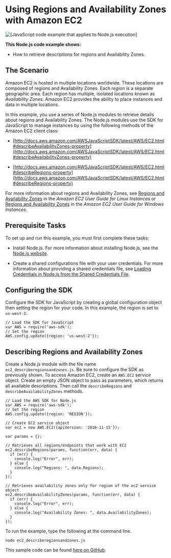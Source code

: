 # Using Regions and Availability Zones with Amazon EC2<a name="ec2-example-regions-availability-zones"></a>

![\[JavaScript code example that applies to Node.js execution\]](http://docs.aws.amazon.com/sdk-for-javascript/v2/developer-guide/images/nodeicon.png)

**This Node\.js code example shows:**

+ How to retrieve descriptions for regions and Availability Zones\.

## The Scenario<a name="ec2-example-regions-availability-zones-scenario"></a>

Amazon EC2 is hosted in multiple locations worldwide\. These locations are composed of regions and Availability Zones\. Each *region* is a separate geographic area\. Each region has multiple, isolated locations known as *Availability Zones*\. Amazon EC2 provides the ability to place instances and data in multiple locations\. 

In this example, you use a series of Node\.js modules to retrieve details about regions and Availability Zones\. The Node\.js modules use the SDK for JavaScript to manage instances by using the following methods of the Amazon EC2 client class:

+ [http://docs.aws.amazon.com/AWSJavaScriptSDK/latest/AWS/EC2.html#describeAvailabilityZones-property](http://docs.aws.amazon.com/AWSJavaScriptSDK/latest/AWS/EC2.html#describeAvailabilityZones-property)

+ [http://docs.aws.amazon.com/AWSJavaScriptSDK/latest/AWS/EC2.html#describeRegions-property](http://docs.aws.amazon.com/AWSJavaScriptSDK/latest/AWS/EC2.html#describeRegions-property)

For more information about regions and Availability Zones, see [Regions and Availability Zones](http://docs.aws.amazon.com/AWSEC2/latest/UserGuide/using-regions-availability-zones.html) in the *Amazon EC2 User Guide for Linux Instances* or [Regions and Availability Zones](http://docs.aws.amazon.com/AWSEC2/latest/WindowsGuide/using-regions-availability-zones.html) in the *Amazon EC2 User Guide for Windows Instances*\.

## Prerequisite Tasks<a name="ec2-example-regions-availability-prerequisites"></a>

To set up and run this example, you must first complete these tasks:

+ Install Node\.js\. For more information about installing Node\.js, see the [Node\.js website](http://nodejs.org)\.

+ Create a shared configurations file with your user credentials\. For more information about providing a shared credentials file, see [Loading Credentials in Node\.js from the Shared Credentials File](loading-node-credentials-shared.md)\.

## Configuring the SDK<a name="ec2-example-regions-availability-configure-sdk"></a>

Configure the SDK for JavaScript by creating a global configuration object then setting the region for your code\. In this example, the region is set to `us-west-2`\.

```
// Load the SDK for JavaScript
var AWS = require('aws-sdk');
// Set the region 
AWS.config.update({region: 'us-west-2'});
```

## Describing Regions and Availability Zones<a name="ec2-example-regions-availability-describing"></a>

Create a Node\.js module with the file name `ec2_describeregionsandzones.js`\. Be sure to configure the SDK as previously shown\. To access Amazon EC2, create an `AWS.EC2` service object\. Create an empty JSON object to pass as parameters, which returns all available descriptions\. Then call the `describeRegions` and `describeAvailabilityZones` methods\.

```
// Load the AWS SDK for Node.js
var AWS = require('aws-sdk');
// Set the region 
AWS.config.update({region: 'REGION'});

// Create EC2 service object
var ec2 = new AWS.EC2({apiVersion: '2016-11-15'});

var params = {};

// Retrieves all regions/endpoints that work with EC2
ec2.describeRegions(params, function(err, data) {
  if (err) {
    console.log("Error", err);
  } else {
    console.log("Regions: ", data.Regions);
  }
});

// Retrieves availability zones only for region of the ec2 service object
ec2.describeAvailabilityZones(params, function(err, data) {
  if (err) {
    console.log("Error", err);
  } else {
    console.log("Availability Zones: ", data.AvailabilityZones);
  }
});
```

To run the example, type the following at the command line\.

```
node ec2_describeregionsandzones.js
```

This sample code can be found [here on GitHub](https://github.com/awsdocs/aws-doc-sdk-examples/blob/master/javascript/example_code/ec2/ec2_describeregionsandzones.js)\.